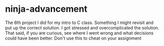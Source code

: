 # ninja-advancement
The 6th project I did for my intro to C class. Something I might revisit and put up the correct solution. I got stressed and overcomplicated the solution. That said, if you are curious, see where I went wrong and what decisions could have been better. Don't use this to cheat on your assignment
